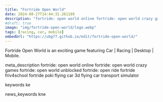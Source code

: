 ```yaml
---
title: "Fortride Open World"
date: 2024-08-27T14:44:31.261189
description: "fortride: open world online fortride: open world crazy games fortride: open world unblocked fortride: open ride fortride friv4school fortride poki flying car 3d flying car transport simulator"
#draft: true
image: "img/fortride-open-world/logo.webp"
tags: [racing, car, mobile]
embedUrl: "https://ubg77.github.io/edit/fortride-open-world/"
---
```


Fortride Open World is an exciting game featuring Car | Racing | Desktop | Mobile.

meta_description
fortride: open world online fortride: open world crazy games fortride: open world unblocked fortride: open ride fortride friv4school fortride poki flying car 3d flying car transport simulator


keywords
ke


news_keywords
kne
